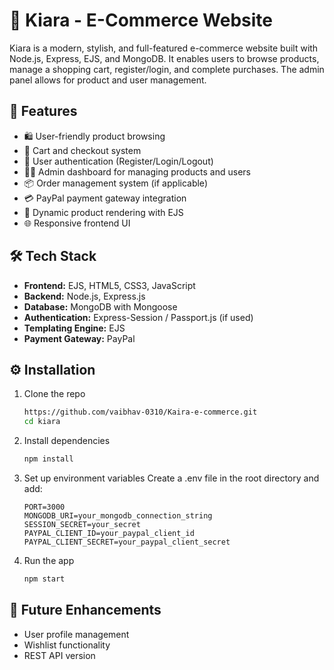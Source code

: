 # 👠 Kiara - E-Commerce Website

Kiara is a modern, stylish, and full-featured e-commerce website built with Node.js, Express, EJS, and MongoDB. It enables users to browse products, manage a shopping cart, register/login, and complete purchases. The admin panel allows for product and user management.

## 🚀 Features

* 🛍️ User-friendly product browsing
* 🛒 Cart and checkout system
* 🔐 User authentication (Register/Login/Logout)
* 🧑‍💼 Admin dashboard for managing products and users
* 📦 Order management system (if applicable)
* 💳 PayPal payment gateway integration
* 📸 Dynamic product rendering with EJS
* 🌐 Responsive frontend UI

## 🛠️ Tech Stack

* **Frontend:** EJS, HTML5, CSS3, JavaScript
* **Backend:** Node.js, Express.js
* **Database:** MongoDB with Mongoose
* **Authentication:** Express-Session / Passport.js (if used)
* **Templating Engine:** EJS
* **Payment Gateway:** PayPal

## ⚙️ Installation

1. Clone the repo

   ```bash
   https://github.com/vaibhav-0310/Kaira-e-commerce.git
   cd kiara
   ```
2. Install dependencies

   ```bash
   npm install
   ```
3. Set up environment variables
   Create a .env file in the root directory and add:

   ```env
   PORT=3000
   MONGODB_URI=your_mongodb_connection_string
   SESSION_SECRET=your_secret
   PAYPAL_CLIENT_ID=your_paypal_client_id
   PAYPAL_CLIENT_SECRET=your_paypal_client_secret
   ```
4. Run the app

   ```bash
   npm start
   ```

## 🧠 Future Enhancements

* User profile management
* Wishlist functionality
* REST API version
